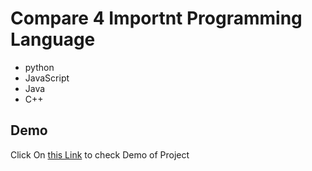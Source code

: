 # Compare 4 Importnt Programming Language 

- python
- JavaScript
- Java
- C++

## Demo
Click On [this Link](https://davidsh00.github.io/compare-language/) to check Demo of Project
